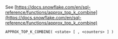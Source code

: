 See [https://docs.snowflake.com/en/sql-reference/functions/approx_top_k_combine](https://docs.snowflake.com/en/sql-reference/functions/approx_top_k_combine)
```
APPROX_TOP_K_COMBINE( <state> [ , <counters> ] )
```
